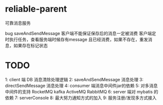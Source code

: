 # reliable-parent
可靠消息服务


bug
saveAndSendMessage 客户端不能保证保存后的消息一定被消费 客户端定时执行任务，查看服务端时候存有message 且已经消费，如果不存在，重发消息，如果存在标记状态



# TODO
1:  client 端 DB 消息清除处理逻辑
2:  saveAndSendMessage 消息处理
3:  directSendMessage 消息处理
4:  consumer 端消息中间件jar的依赖
5:  对多消息中间件的支持 RocketMQ kafka ActiveMQ RabbitMQ
6:  server 端对 mybatis 的依赖
7:  serverConsole
8:  最大努力通知方式的加入
9:  服务注册/发现多方式接入